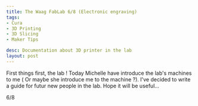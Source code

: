 ```yaml
---
title: The Waag FabLab 6/8 (Electronic engraving)
tags:
- Cura
- 3D Printing
- 3D Slicing
- Maker Tips

desc: Documentation about 3D printer in the lab
layout: post
---
```

First things first, the lab !
Today Michelle have introduce the lab's machines to me ( Or maybe she introduce me to the machine ?).
I've decided to write a guide for futur new people in the lab. Hope it will be useful... 

6/8

<!-- more -->